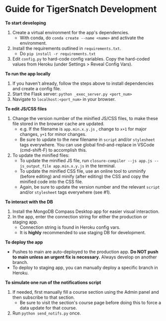 # Guide for TigerSnatch Development

**To start developing**
1. Create a virtual environment for the app's dependencies.
    - With conda, do `conda create --name <name>` and activate the environment.
2. Install the requirements outlined in `requirements.txt`.
    - Do `pip install -r requirements.txt`
3. Edit `config.py` to hard-code config variables. Copy the hard-coded values from Heroku (under Settings > Reveal Config Vars).

**To run the app locally**
1. If you haven't already, follow the steps above to install dependencies and create a config file.
2. Start the Flask server: `python _exec_server.py <port_num>`
2. Navigate to `localhost:<port_num>` in your browser.


**To edit JS/CSS files**
1. Change the version number of the minified JS/CSS files, to make these file stored in the browser cache are updated. 
    - e.g. If the filename is `app.min.x.y.js` , change to `x+1` for major changes, `y+1` for minor changes.
    - Be sure to update to the new filename in `script` and/or `stylesheet` tags everywhere. You can use global find-and-replace in VSCode (cmd-shift-F) to accomplish this.
2. To update the minified files:
    - To update the minified JS file, run `closure-compiler --js app.js --js_output_file app.min.x.y.js` in the terminal.
    - To update the minified CSS file, use an online tool to unminify (before editing) and minify (after editing) the CSS and copy the minified code into the CSS file.
    - Again, be sure to update the version number and the relevant `script` and/or `stylesheet` tags everywhere (see #1).

**To interact with the DB**
1. Install the MongoDB Compass Desktop app for easier visual interaction.
2. In the app, enter the connection string for either the production or staging app.
    - Connection string is found in Heroku config vars.
    - It is **highly** recommended to use staging DB for development.

**To deploy the app**
- Pushes to main are auto-deployed to the production app. **Do NOT push to main unless an urgent fix is necessary.** Always develop on another branch.
- To deploy to staging app, you can manually deploy a specific branch in Heroku.

**To simulate one run of the notifications script**
1. If needed, first manually fill a course section using the Admin panel and then subscribe to that section.
    - Be sure to visit the section's course page before doing this to force a data update for that course.
2. Run `python send_notifs.py` once.